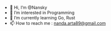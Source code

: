 - 👋 Hi, I’m @Nansky
- 👀 I’m interested in Programming
- 🌱 I’m currently learning Go, Rust
- 📫 How to reach me : nanda.arta89@gmail.com

<!---
Nansky/Nansky is a ✨ special ✨ repository because its `README.md` (this file) appears on your GitHub profile.
You can click the Preview link to take a look at your changes.
--->
